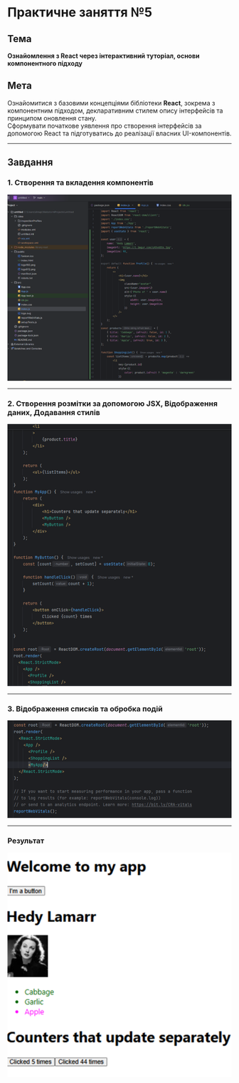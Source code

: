 # Практичне заняття №5

## Тема
**Ознайомлення з React через інтерактивний туторіал, основи компонентного підходу**

## Мета
Ознайомитися з базовими концепціями бібліотеки **React**, зокрема з компонентним підходом, декларативним стилем опису інтерфейсів та принципом оновлення стану.  
Сформувати початкове уявлення про створення інтерфейсів за допомогою React та підготуватись до реалізації власних UI-компонентів.

---

## Завдання

### 1. Створення та вкладення компонентів  
![Скріншот 1](https://github.com/itassumi/PR_1_2_4_5_6_7_8/blob/d20b0387838a69147d3bf66d89dc3d484b8930ac/PR_5/screen/1.png?raw=true)

---

### 2. Створення розмітки за допомогою JSX, Відображення даних, Додавання стилів  
![Скріншот 2](https://github.com/itassumi/PR_1_2_4_5_6_7_8/blob/d20b0387838a69147d3bf66d89dc3d484b8930ac/PR_5/screen/2.png?raw=true)

---

### 3. Відображення списків та обробка подій  
![Скріншот 3](https://github.com/itassumi/PR_1_2_4_5_6_7_8/blob/d20b0387838a69147d3bf66d89dc3d484b8930ac/PR_5/screen/3.png?raw=true)

---

### Результат  
![Скріншот 4](https://github.com/itassumi/PR_1_2_4_5_6_7_8/blob/d20b0387838a69147d3bf66d89dc3d484b8930ac/PR_5/screen/4.png?raw=true)

